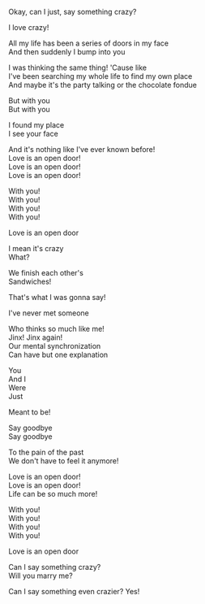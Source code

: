 Okay, can I just, say something crazy?

I love crazy!

All my life has been a series of doors in my face  
And then suddenly I bump into you

I was thinking the same thing! 'Cause like  
I've been searching my whole life to find my own place  
And maybe it's the party talking or the chocolate fondue

But with you  
But with you

I found my place  
I see your face

And it's nothing like I've ever known before!  
Love is an open door!  
Love is an open door!  
Love is an open door!

With you!  
With you!  
With you!  
With you!

Love is an open door

I mean it's crazy  
What?

We finish each other's  
Sandwiches!

That's what I was gonna say!

I've never met someone

Who thinks so much like me!  
Jinx! Jinx again!  
Our mental synchronization  
Can have but one explanation

You  
And I  
Were  
Just

Meant to be!

Say goodbye  
Say goodbye

To the pain of the past  
We don't have to feel it anymore!

Love is an open door!  
Love is an open door!  
Life can be so much more!

With you!  
With you!  
With you!  
With you!

Love is an open door

Can I say something crazy?  
Will you marry me?

Can I say something even crazier? Yes!